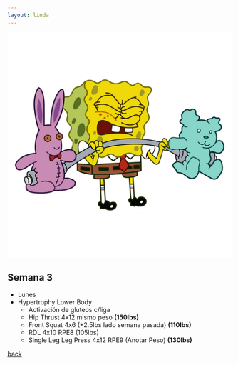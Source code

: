 ```yaml
---
layout: linda
---
```


![Octocat](/assets/images/spg.png)
## Semana 3
  - Lunes
  - Hypertrophy Lower Body
    - Activación de gluteos c/liga
    - Hip Thrust 4x12 mismo peso **(150lbs)**
    - Front Squat 4x6 (+2.5lbs lado semana pasada) **(110lbs)**
    - RDL 4x10 RPE8 (105lbs)
    - Single Leg Leg Press 4x12 RPE9 (Anotar Peso) **(130lbs)**


[back](./linda_menu)
